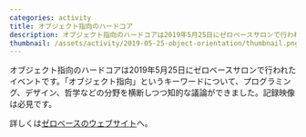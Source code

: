 ```yaml
---
categories: activity
title: オブジェクト指向のハードコア
description: オブジェクト指向のハードコアは2019年5月25日にゼロベースサロンで行われたイベントです。
thumbnail: /assets/activity/2019-05-25-object-orientation/thumbnail.png
---
```


オブジェクト指向のハードコアは2019年5月25日にゼロベースサロンで行われたイベントです。「オブジェクト指向」というキーワードについて、プログラミング、デザイン、哲学などの分野を横断しつつ知的な議論ができました。記録映像は必見です。

詳しくは[ゼロベースのウェブサイト](https://www.zerobase.jp/salon/2019/05/25/hardcore-oo.html)へ。
